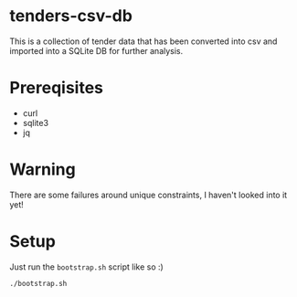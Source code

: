 # tenders-csv-db
This is a collection of tender data that has been converted into csv and imported into a SQLite DB for further analysis.

# Prereqisites
- curl
- sqlite3
- jq

# Warning
There are some failures around unique constraints, I haven't looked into it yet!

# Setup
Just run the `bootstrap.sh` script like so :)
```
./bootstrap.sh
```
